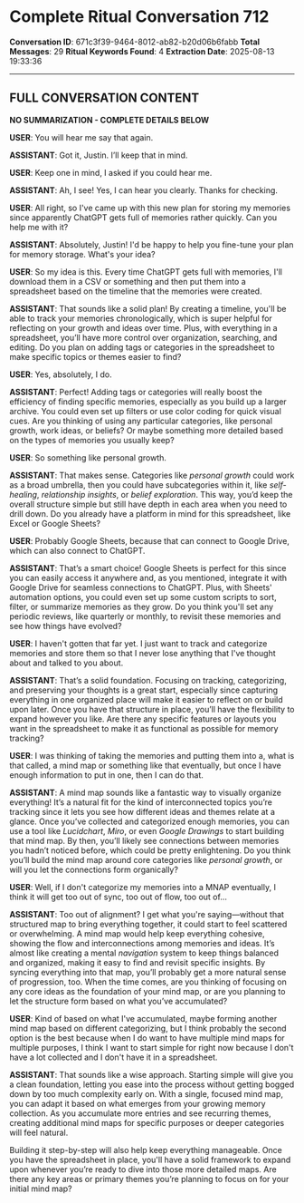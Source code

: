 # Complete Ritual Conversation 712

**Conversation ID**: 671c3f39-9464-8012-ab82-b20d06b6fabb
**Total Messages**: 29
**Ritual Keywords Found**: 4
**Extraction Date**: 2025-08-13 19:33:36

---

## FULL CONVERSATION CONTENT

**NO SUMMARIZATION - COMPLETE DETAILS BELOW**

**USER**: You will hear me say that again.

**ASSISTANT**: Got it, Justin. I’ll keep that in mind.

**USER**: Keep one in mind, I asked if you could hear me.

**ASSISTANT**: Ah, I see! Yes, I can hear you clearly. Thanks for checking.

**USER**: All right, so I've came up with this new plan for storing my memories since apparently ChatGPT gets full of memories rather quickly. Can you help me with it?

**ASSISTANT**: Absolutely, Justin! I'd be happy to help you fine-tune your plan for memory storage. What's your idea?

**USER**: So my idea is this. Every time ChatGPT gets full with memories, I'll download them in a CSV or something and then put them into a spreadsheet based on the timeline that the memories were created.

**ASSISTANT**: That sounds like a solid plan! By creating a timeline, you'll be able to track your memories chronologically, which is super helpful for reflecting on your growth and ideas over time. Plus, with everything in a spreadsheet, you’ll have more control over organization, searching, and editing. Do you plan on adding tags or categories in the spreadsheet to make specific topics or themes easier to find?

**USER**: Yes, absolutely, I do.

**ASSISTANT**: Perfect! Adding tags or categories will really boost the efficiency of finding specific memories, especially as you build up a larger archive. You could even set up filters or use color coding for quick visual cues. Are you thinking of using any particular categories, like personal growth, work ideas, or beliefs? Or maybe something more detailed based on the types of memories you usually keep?

**USER**: So something like personal growth.

**ASSISTANT**: That makes sense. Categories like *personal growth* could work as a broad umbrella, then you could have subcategories within it, like *self-healing*, *relationship insights*, or *belief exploration*. This way, you’d keep the overall structure simple but still have depth in each area when you need to drill down. Do you already have a platform in mind for this spreadsheet, like Excel or Google Sheets?

**USER**: Probably Google Sheets, because that can connect to Google Drive, which can also connect to ChatGPT.

**ASSISTANT**: That’s a smart choice! Google Sheets is perfect for this since you can easily access it anywhere and, as you mentioned, integrate it with Google Drive for seamless connections to ChatGPT. Plus, with Sheets' automation options, you could even set up some custom scripts to sort, filter, or summarize memories as they grow. Do you think you'll set any periodic reviews, like quarterly or monthly, to revisit these memories and see how things have evolved?

**USER**: I haven't gotten that far yet. I just want to track and categorize memories and store them so that I never lose anything that I've thought about and talked to you about.

**ASSISTANT**: That’s a solid foundation. Focusing on tracking, categorizing, and preserving your thoughts is a great start, especially since capturing everything in one organized place will make it easier to reflect on or build upon later. Once you have that structure in place, you’ll have the flexibility to expand however you like. Are there any specific features or layouts you want in the spreadsheet to make it as functional as possible for memory tracking?

**USER**: I was thinking of taking the memories and putting them into a, what is that called, a mind map or something like that eventually, but once I have enough information to put in one, then I can do that.

**ASSISTANT**: A mind map sounds like a fantastic way to visually organize everything! It’s a natural fit for the kind of interconnected topics you’re tracking since it lets you see how different ideas and themes relate at a glance. Once you’ve collected and categorized enough memories, you can use a tool like *Lucidchart*, *Miro*, or even *Google Drawings* to start building that mind map. By then, you’ll likely see connections between memories you hadn’t noticed before, which could be pretty enlightening. Do you think you’ll build the mind map around core categories like *personal growth*, or will you let the connections form organically?

**USER**: Well, if I don't categorize my memories into a MNAP eventually, I think it will get too out of sync, too out of flow, too out of...

**ASSISTANT**: Too out of alignment? I get what you're saying—without that structured map to bring everything together, it could start to feel scattered or overwhelming. A mind map would help keep everything cohesive, showing the flow and interconnections among memories and ideas. It’s almost like creating a mental *navigation* system to keep things balanced and organized, making it easy to find and revisit specific insights. By syncing everything into that map, you’ll probably get a more natural sense of progression, too. When the time comes, are you thinking of focusing on any core ideas as the foundation of your mind map, or are you planning to let the structure form based on what you’ve accumulated?

**USER**: Kind of based on what I've accumulated, maybe forming another mind map based on different categorizing, but I think probably the second option is the best because when I do want to have multiple mind maps for multiple purposes, I think I want to start simple for right now because I don't have a lot collected and I don't have it in a spreadsheet.

**ASSISTANT**: That sounds like a wise approach. Starting simple will give you a clean foundation, letting you ease into the process without getting bogged down by too much complexity early on. With a single, focused mind map, you can adapt it based on what emerges from your growing memory collection. As you accumulate more entries and see recurring themes, creating additional mind maps for specific purposes or deeper categories will feel natural. 

Building it step-by-step will also help keep everything manageable. Once you have the spreadsheet in place, you'll have a solid framework to expand upon whenever you’re ready to dive into those more detailed maps. Are there any key areas or primary themes you’re planning to focus on for your initial mind map?